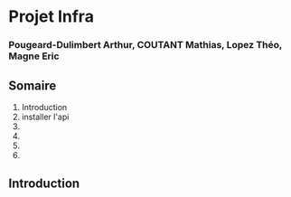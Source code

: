 # Projet Infra
### Pougeard-Dulimbert Arthur, COUTANT Mathias, Lopez Théo, Magne Eric

## Somaire 
1. Introduction 
2. installer l'api
3.
4.
5.
6.


## Introduction 


